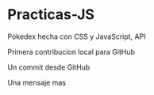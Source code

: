 # Practicas-JS
Pókedex hecha con CSS y JavaScript, API

Primera contribucion local para GitHub 

Un commit desde GitHub

Una mensaje mas
